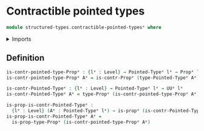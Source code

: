 # Contractible pointed types

```agda
module structured-types.contractible-pointed-typesᵉ where
```

<details><summary>Imports</summary>

```agda
open import foundation.contractible-typesᵉ
open import foundation.propositionsᵉ
open import foundation.universe-levelsᵉ

open import structured-types.pointed-typesᵉ
```

</details>

## Definition

```agda
is-contr-pointed-type-Propᵉ : {lᵉ : Level} → Pointed-Typeᵉ lᵉ → Propᵉ lᵉ
is-contr-pointed-type-Propᵉ Aᵉ = is-contr-Propᵉ (type-Pointed-Typeᵉ Aᵉ)

is-contr-Pointed-Typeᵉ : {lᵉ : Level} → Pointed-Typeᵉ lᵉ → UUᵉ lᵉ
is-contr-Pointed-Typeᵉ Aᵉ = type-Propᵉ (is-contr-pointed-type-Propᵉ Aᵉ)

is-prop-is-contr-Pointed-Typeᵉ :
  {lᵉ : Level} (Aᵉ : Pointed-Typeᵉ lᵉ) → is-propᵉ (is-contr-Pointed-Typeᵉ Aᵉ)
is-prop-is-contr-Pointed-Typeᵉ Aᵉ =
  is-prop-type-Propᵉ (is-contr-pointed-type-Propᵉ Aᵉ)
```